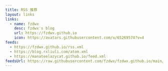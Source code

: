 ```yaml
---
title: RSS 推荐
layout: links
links:
  - name: fzdwx
    desc: fzdwx's blog
    url: https://fzdwx.github.io
    icon: https://avatars.githubusercontent.com/u/65269574?v=4
feeds:
  - https://fzdwx.github.io/rss.xml
  - https://blog.rxliuli.com/atom.xml
  - https://manateelazycat.github.io/feed.xml
feedsUrl: https://raw.githubusercontent.com/fzdwx/fzdwx.github.io/main/links.json
---
```

